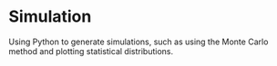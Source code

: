 # Simulation
Using Python to generate simulations, such as using the Monte Carlo method and plotting statistical distributions.
